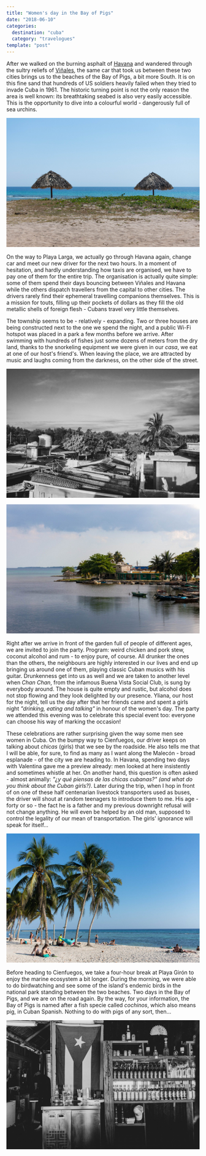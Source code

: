 ```yaml
---
title: "Women's day in the Bay of Pigs"
date: "2018-06-10"
categories:
  destination: "cuba"
  category: "travelogues"
template: "post"
---
```


After we walked on the burning asphalt of [Havana](/en/havana---rhythms-and-people) and wandered through the sultry reliefs of [Viñales](/en/in-the-viñales-valley), the same car that took us between these two cities brings us to the beaches of the Bay of Pigs, a bit more South. It is on this fine sand that hundreds of US soldiers heavily failed when they tried to invade Cuba in 1961. The historic turning point is not the only reason the area is well known: its breathtaking seabed is also very easily accessible. This is the opportunity to dive into a colourful world - dangerously full of sea urchins.

![Playa Girón.](../../../images/cuba/playa-giron.jpg "Playa Girón")

On the way to Playa Larga, we actually go through Havana again, change car and meet our new driver for the next two hours. In a moment of hesitation, and hardly understanding how taxis are organised, we have to pay one of them for the entire trip. The organisation is actually quite simple: some of them spend their days bouncing between Viñales and Havana while the others dispatch travellers from the capital to other cities. The drivers rarely find their ephemeral travelling companions themselves. This is a mission for touts, filling up their pockets of dollars as they fill the old metallic shells of foreign flesh - Cubans travel very little themselves.

The township seems to be - relatively - expanding. Two or three houses are being constructed next to the one we spend the night, and a public Wi-Fi hotspot was placed in a park a few months before we arrive. After swimming with hundreds of fishes just some dozens of meters from the dry land, thanks to the snorkeling equipment we were given in our _casa_, we eat at one of our host's friend's. When leaving the place, we are attracted by music and laughs coming from the darkness, on the other side of the street.

![Roofs in Playa Larga.](../../../images/cuba/playa-larga-roofs.jpg "Roofs in Playa Larga")

![Bay of Playa Larga.](../../../images/cuba/playa-larga-bay.jpg "Bay of Playa Larga")

Right after we arrive in front of the garden full of people of different ages, 
we are invited to join the party. Program: weird chicken and pork stew, coconut 
alcohol and rum - to enjoy pure, of course. All drunker the ones than the 
others, the neighbours are highly interested in our lives and end up bringing us 
around one of them, playing classic Cuban musics with his guitar. Drunkenness 
get into us as well and we are taken to another level when _Chan Chan_, from 
the infamous Buena Vista Social Club, is sung by everybody around. The house is 
quite empty and rustic, but alcohol does not stop flowing and they look 
delighted by our presence. Yliana, our host for the night, tell us the day after 
that her friends came and spent a girls night _"drinking, eating and talking"_ 
in honour of the women's day. The party we attended this evening was to 
celebrate this special event too: everyone can choose his way of marking 
the occasion!

These celebrations are rather surprising given the way some men see women in 
Cuba. On the bumpy way to Cienfuegos, our driver keeps on talking about _chicas_ 
(girls) that we see by the roadside. He also tells me that I will be able, for 
sure, to find as many as I want along the Malecón - broad esplanade - of the 
city we are heading to. In Havana, spending two days with Valentina gave me a 
preview already: men looked at here insistently and sometimes whistle at her. On 
another hand, this question is often asked - almost animally: _"¿y qué piensas 
de las chicas cubanas?" (and what do you think about the Cuban girls?)_. Later 
during the trip, when I hop in front of on one of these half centenarian 
livestock transporters used as buses, the driver will shout at random teenagers 
to introduce them to me. His age - forty or so - the fact he is a father and my 
previous downright refusal will not change anything. He will even be helped by 
an old man, supposed to control the legality of our mean of transportation. 
The girls' ignorance will speak for itself...

![Playa Girón.](../../../images/cuba/playa-giron-2.jpg "Playa Girón")

Before heading to Cienfuegos, we take a four-hour break at Playa Girón to enjoy the marine ecosystem a bit longer. During the morning, we were able to do birdwatching and see some of the island's endemic birds in the national park standing between the two beaches. Two days in the Bay of Pigs, and we are on the road again. By the way, for your information, the Bay of Pigs is named after a fish specie called _cochinos_, which also means pig, in Cuban Spanish. Nothing to do with pigs of any sort, then...

![A bar, on the beach of Playa Girón.](../../../images/cuba/playa-giron-bar.jpg "A bar on the beach")
